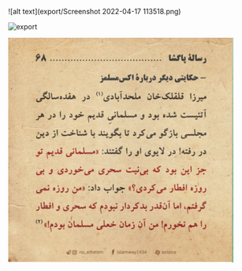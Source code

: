 ![alt text](export/Screenshot 2022-04-17 113518.png)

![export](test.png)

![Employee data](/export/test.png?raw=true "Employee Data title")
